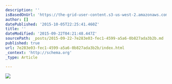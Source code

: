 ```yaml
---
description: ''
isBasedOnUrl: 'https://the-grid-user-content.s3-us-west-2.amazonaws.com/9c7fd7a4-f60e-4355-b83b-33117cd89947.png'
author: []
datePublished: '2015-10-05T22:25:41.460Z'
title: ''
dateModified: '2015-09-22T04:21:48.447Z'
sourcePath: _posts/2015-09-22-7e283e03-fec1-4599-a5a6-0b827ada3b2b.md
published: true
url: 7e283e03-fec1-4599-a5a6-0b827ada3b2b/index.html
_context: 'http://schema.org'
_type: Article

---
```

![](https://the-grid-user-content.s3-us-west-2.amazonaws.com/9c7fd7a4-f60e-4355-b83b-33117cd89947.png)